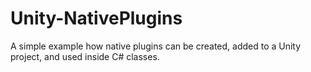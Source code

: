 # Unity-NativePlugins
A simple example how native plugins can be created, added to a Unity project, and used inside C# classes.
